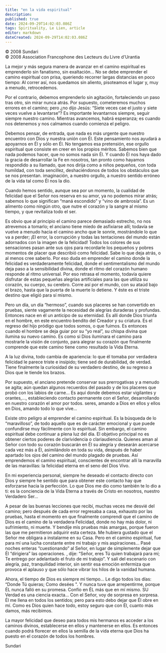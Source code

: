 ```yaml
---
title: "en la vida espiritual"
description: 
published: true
date: 2024-09-29T14:02:03.086Z
tags: Spirituality, Le Lien, article
editor: markdown
dateCreated: 2024-09-29T14:02:03.086Z
---
```


<p class="v-card tema v-sheet--gris claro aclarar-3 px-2">© 2008 Sundari<br>© 2008 Association Francophone des Lecteurs du Livre d'Urantia</p>


La mejor y más segura manera de avanzar en el camino espiritual es emprenderlo sin fanatismo, sin exaltación... No se debe emprender el camino espiritual con prisa, queriendo recorrer largas distancias en poco tiempo: Al correr así, nos quedamos sin aliento, pisoteamos el lugar y, muy a menudo, retrocedemos.

Por el contrario, debemos emprenderlo sin agitación, fortaleciendo un paso tras otro, sin mirar nunca atrás. Por supuesto, cometeremos muchos errores en el camino; pero ¿no dijo Jesús: “Siete veces cae el justo y siete veces vuelve a levantarse”? Es importante levantarnos siempre, seguir siempre nuestro camino. Mientras avancemos, habrá esperanza; es cuando nos detenemos y nos calmamos cuando comienza el peligro.

Debemos pensar, de entrada, que nada es más urgente que nuestro encuentro con Dios y nuestra unión con Él. Este pensamiento nos ayudará a apoyarnos en Él y sólo en Él. No tengamos esa pretensión, ese orgullo espiritual que consiste en creer en los propios méritos. Sabemos bien que nada podemos hacer, que no somos nada sin Él. Y cuando Él nos haya dado la gracia de desarrollar la Fe en nosotros, tan pronto como hayamos respondido a su llamado, que nos dirija como a niños pequeños, con toda humildad, con toda sencillez, deshaciéndonos de todos los obstáculos que se nos presentan. imaginación, a nuestro orgullo, a nuestro sentido erróneo de la vida tal como Él nos la dio.

Cuando hemos sentido, aunque sea por un momento, la cualidad de felicidad que el Señor nos reserva en su amor, ya no podemos mirar atrás; sabemos lo que significan “maná escondido” y “vino de ambrosía”. Es un alimento como ningún otro, que nutre el corazón y la sangre al mismo tiempo, y que revitaliza todo el ser.

Es obvio que al principio el camino parece demasiado estrecho, no nos atrevemos a tomarlo; el anciano tiene miedo de asfixiarse allí; todavía se vuelve a menudo hacia el camino ancho que le sonríe, mostrándole lo que va a perder; ¡El error, la corrupción y todas las tentaciones del mundo están adornados con la imagen de la felicidad! Todos los colores de sus sensaciones pasan ante sus ojos para recordarle los pequeños y pobres momentos de placer que describió como felicidad. Sabe lo que deja atrás, o al menos cree saberlo. Por eso duda en emprender el camino donde la felicidad es verdaderamente felicidad, donde el sentimentalismo del mundo deja paso a la sensibilidad divina, donde el ritmo del corazón humano responde al ritmo universal. Por eso retrasa el momento, todavía quiere disfrutar de estas pequeñas alegrías artificiales para las que utiliza su corazón, su cuerpo, su cerebro. Corre así por el mundo, con su ataúd bajo el brazo, hasta que la puerta de la muerte lo detiene. Y éste es el triste destino que eligió para sí mismo.

Pero un día, un día “hermoso”, cuando sus placeres se han convertido en pruebas, siente vagamente la necesidad de alegrías duraderas y profundas. Entonces nace en él un anticipo de su eternidad. Es allí donde Dios triunfa en el hombre, en este encuentro bendito del Creador y su criatura. Es el regreso del hijo pródigo que todos somos, o que fuimos. Es entonces cuando el hombre se deja guiar por su “yo real”, su chispa divina que ilumina su nuevo camino. Es como si Dios iluminara el camino para mostrarle la visión de conjunto, para alegrar su corazón que finalmente comprende que este camino tiene como resultado la Vida Eterna.

A la luz divina, todo cambia de apariencia: lo que él tomaba por verdadera felicidad le parece triste e insípido; tiene sed de durabilidad, de verdad. Tiene finalmente la curiosidad de su verdadero destino, de su regreso a Dios que le tiende los brazos.

Por supuesto, el anciano pretende conservar sus prerrogativas y a menudo se agita; aún quedan algunos recuerdos del pasado y de los placeres que probó con los labios de carne... Es aquí donde debemos estar vigilantes y orantes,..., estableciendo contacto permanente con el Señor, desarrollando en nuestro corazón el amor por todos. seres, amando a Dios en ellos y ellos en Dios, amando todo lo que vive...

Existe otro peligro al emprender el camino espiritual. Es la búsqueda de lo “maravilloso”, de todo aquello que es de carácter emocional y que puede confundirse muy fácilmente con lo espiritual. Sin embargo, el camino espiritual debe continuar a plena luz del día. El objetivo principal no es obtener ciertos poderes de clarividencia o clariaudiencia. Quienes aman al Señor con todo su corazón buscarán en Él su alegría y desearán acercarse cada vez más a Él, asimilándolo en toda su vida, después de haber apartado los ojos del camino del mundo plagado de pruebas. Así emprendemos el camino espiritual, conscientes de encontrar allí la maravilla de las maravillas: la felicidad eterna en el seno del Dios Vivo.

En mi experiencia personal, siempre he deseado el contacto directo con Dios y siempre he sentido que para obtener este contacto hay que esforzarse hacia la perfección. Lo que Dios me dio como también te lo dio a ti: es la conciencia de la Vida Eterna a través de Cristo en nosotros, nuestro Verdadero Ser...

A pesar de las buenas lecciones que recibí, muchas veces me desvié del camino; pero después de cada error regresaba a casa, exhausto por las pruebas, hasta el momento en que finalmente comprendí que el camino de Dios es el camino de la verdadera Felicidad, donde no hay más dolor, ni sufrimiento, ni muerte. Y bendije mis pruebas más amargas, porque fueron las que me permitieron adquirir esta certeza. Me hubiera gustado que el Señor me obligara a instalarme en su Casa. Pero en el camino espiritual, fue para mí una lucha constante entre mi trabajo y mis aspiraciones... Pasé noches enteras “cuestionando” al Señor, en lugar de simplemente dejar que Él “dirigiera” las operaciones. , dije: “Señor, eres Tú quien trabajará para mí; Te entrego por adelantado el fruto de mi trabajo”. Y salí del escenario con alegría, paz, tranquilidad interior, sin sentir esa emoción enfermiza que provoca el aplauso y que sólo hace vibrar los hilos de la vanidad humana.

Ahora, el tiempo de Dios es siempre mi tiempo... Le digo todos los días: “Donde Tú quieras; Como desées ". Y nunca tuve que arrepentirme, porque ÉL nunca falló en su promesa. Confío en ÉL más que en mí mismo. SU Verdad es una ciencia exacta... Con el Señor, voy de sorpresa en sorpresa. Él me llena en todos los sentidos; pero para esto debo dejar que Él obre en mí. Como es Dios quien hace todo, estoy seguro que con Él, cuanto más damos, más recibimos.

La mayor felicidad que deseo para todos mis hermanos es acceder a los caminos divinos, establecerse en ellos y mantenerse en ellos. Es entonces cuando podrá florecer en ellos la semilla de la vida eterna que Dios ha puesto en el corazón de todos los hombres.

Sundari

